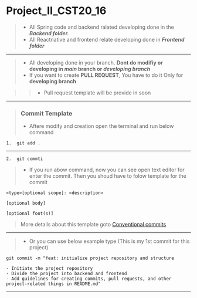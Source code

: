 # Project_II_CST20_16

>- All Spring code and backend ralated developing done in the ***Backend folder.***
>- All Reactnative and frontend relate developing done in ***Frontend folder***

***
>- All developing done in your branch. **Dont do modifiy or developing in _main_ branch or _developing branch_**
>- If you want to create __PULL REQUEST__, You have to do it Only for __developing branch__


>>* Pull request template will be provide in soon


---
>### Commit Template
>- Aftere modify and creation open the terminal and run below command  
    
    1.  git add .
---  
    2.  git commti
>- If you run abow command, now you can see open text editor for enter the commit. Then you shoud have to folow template for the commit  

    <type>[optional scope]: <description> 

    [optional body]

    [optional foot(s)]
 
> More details about this template goto [Conventional commits](https://www.conventionalcommits.org/en/v1.0.0/)

---

>- Or you can use below example type (This is my 1st commit for this project)  

    git commit -m "feat: initialize project repository and structure 

    - Initiate the project repository
    - Divide the project into backend and frontend
    - Add guidelines for creating commits, pull requests, and other project-related things in README.md"

---